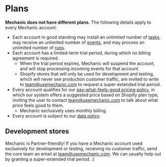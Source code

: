# Plans

**Mechanic does not have different plans.** The following details apply to every Mechanic account:

* Each account in good standing may install an unlimited number of [tasks](../../core/tasks/), may receive an unlimited number of [events](../../core/events/), and may process an unlimited number of [runs](../../core/runs/).
* Each account has a limited-term trial period, during which no billing agreement is required.
  * When the trial period expires, Mechanic will suspend the account, and will stop processing incoming events for that account.
  * Shopify stores that will only be used for development and testing, which will never see production customer traffic, are invited to write to [team@usemechanic.com](mailto:team@usemechanic.com) to request a super-extended trial period.
* Every account qualifies for our [pay-what-feels-good pricing policy](pricing.md), in which our system offers a suggested price based on Shopify plan type, inviting the user to contact [team@usemechanic.com](mailto:team@usemechanic.com) to talk about what price feels good to them.
  * Mechanic exclusively uses monthly billing.
* Every account is subject to our [data policy](data.md).

## Development stores

Mechanic is Partner-friendly! If you have a Mechanic account used exclusively for development or testing, receiving no customer traffic, send the core team an email at [team@usemechanic.com](mailto:team@usemechanic.com). We can usually help out by granting a super-extended trial period. :\)

